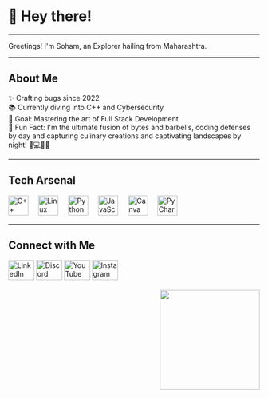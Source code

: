 <!DOCTYPE html>
<html lang="en">
<head>
  <meta charset="UTF-8">
  <meta name="viewport" content="width=device-width, initial-scale=1.0">
  <title>Soham's Profile</title>
</head>
<body>

<h1 align="left">👋 Hey there!</h1>

<hr>

<p align="left">Greetings! I'm Soham, an Explorer hailing from Maharashtra.</p>

<hr>

<h2 align="left">About Me</h2>

<p align="left">✨ Crafting bugs since 2022<br>📚 Currently diving into C++ and Cybersecurity<br>🎯 Goal: Mastering the art of Full Stack Development<br>🎲 Fun Fact: I'm the ultimate fusion of bytes and barbells, coding defenses by day and capturing culinary creations and captivating landscapes by night! 📸💻🍳💪</p>

<hr>

<h2 align="left">Tech Arsenal</h2>

<div align="left">
  <img src="https://cdn.jsdelivr.net/gh/devicons/devicon/icons/cplusplus/cplusplus-original.svg" height="40" alt="C++ logo"  />
  <img width="12" />
  <img src="https://cdn.jsdelivr.net/gh/devicons/devicon/icons/linux/linux-original.svg" height="40" alt="Linux logo"  />
  <img width="12" />
  <img src="https://cdn.jsdelivr.net/gh/devicons/devicon/icons/python/python-original.svg" height="40" alt="Python logo"  />
  <img width="12" />
  <img src="https://cdn.jsdelivr.net/gh/devicons/devicon/icons/javascript/javascript-original.svg" height="40" alt="JavaScript logo"  />
  <img width="12" />
  <img src="https://cdn.jsdelivr.net/gh/devicons/devicon/icons/canva/canva-original.svg" height="40" alt="Canva logo"  />
  <img width="12" />
  <img src="https://cdn.jsdelivr.net/gh/devicons/devicon/icons/pycharm/pycharm-original.svg" height="40" alt="PyCharm logo"  />
</div>

<hr>

<h2 align="left">Connect with Me</h2>

<div align="left">
  <a href="https://www.linkedin.com/in/c0mrade88"><img src="https://raw.githubusercontent.com/maurodesouza/profile-readme-generator/master/src/assets/icons/social/linkedin/default.svg" width="52" height="40" alt="LinkedIn logo"  /></a>
  <a href="[Your Discord Profile URL]"><img src="https://raw.githubusercontent.com/maurodesouza/profile-readme-generator/master/src/assets/icons/social/discord/default.svg" width="52" height="40" alt="Discord logo"  /></a>
  <a href="[Your YouTube Profile URL]"><img src="https://raw.githubusercontent.com/maurodesouza/profile-readme-generator/master/src/assets/icons/social/youtube/default.svg" width="52" height="40" alt="YouTube logo"  /></a>
  <a href="https://www.instagram.com/yaaarsoham/"><img src="https://raw.githubusercontent.com/maurodesouza/profile-readme-generator/master/src/assets/icons/social/instagram/default.svg" width="52" height="40" alt="Instagram logo"  /></a>
</div>

<br clear="both">

<img align="right" height="200" src="https://i.imgflip.com/65efzo.gif"  />

</body>
</html>
